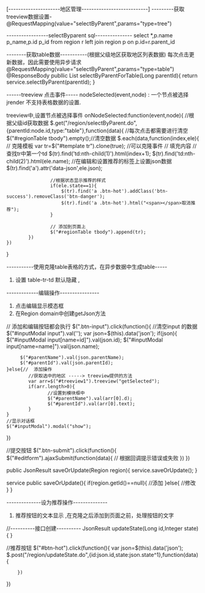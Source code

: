 
[---------------------地区管理---------------------------]
---------获取treeview数据设置-
@RequestMapping(value="selectByParent",params="type=tree")


-----------------selectByparent   sql---------------
select *,p.name p_name,p.id p_id from region r
left join region p
on p.id=r.parent_id

--------获取table数据-----------(根据父级地区获取地区列表数据)
每次点击更新数据，因此需要使用异步请求
@RequestMapping(value="selectByParent",params="type=table")
@ResponseBody
publlic List<Region> selectByParentForTable(Long parentId){
    return service.selectByParent(parentId);
}

------treeview 点击事件-----
nodeSelected(event,node) : 一个节点被选择
jrender 不支持表格数据的设置.

treeview中,设置节点被选择事件
onNodeSelected:function(event,node){
    //根据父级id获取数据
    $.get("/region/selectByParent.do",{parentId:node.id,type:"table"},function(data){
            //每次点击都需要进行清空
              $("#regionTable tbody").empty();//清空数据
            $.each(data,function(index,ele){
                    // 克隆模板
                    var tr=$("#template tr").clone(true); //可以克隆事件
                    // 填充内容
                    // 查找tr中第一个td
                    $(tr).find('td:nth-child(1)').html(index+1);
                    $(tr).find('td:nth-child(2)').html(ele.name);
                    //在编辑和设置推荐的标签上设置json数据
                    $(tr).find('a').attr('data-json',ele.json);

                    //根据状态显示推荐的样式
                    if(ele.state==1){
                        $(tr).find('a .btn-hot').addClass('btn-success').removeClass('btn-danger');
                        $(tr).find('a .btn-hot').html("<span></span>取消推荐");
                    }

                    // 添加到页面上
                    $("#regionTable tbody").append(tr);
            })
    })
}  

-----------使用克隆table表格的方式，在异步数据中生成table-----
1. 设置 table-tr-td  默认隐藏 ,
<table id =template style="display:none;">
    <tr>
        <td>1</td><td>2</td><td> 编辑和设为推荐按钮 </td>
    </tr>
</table>


-------------编辑操作----------------
1. 点击编辑显示模态框
2. 在Region domain中创建getJson方法

// 添加和编辑按钮都会执行
$(".btn-input").click(function(){
    //清空input 的数据
    $("#inputModal input").val('');
    var json=$(this).data('json');
    if(json){
         $("#inputModal input[name=id]").val(json.id);
          $("#inputModal input[name=name]").val(json.name);

         $("#parentName").val(json.parentName);
         $("#parentId").val(json.parentId);
    }else{//  添加操作
            //获取选中的地区 -----> treeview提供的方法
            var arr=$("#treeview1").treeview("getSelected");
            if(arr.length>0){
                   //设置到模块框中
                   $("#parentName").val(arr[0].d);
                   $("#parentId").val(arr[0].text);
            }
    }
    //显示对话框
    $("#inputModal").modal("show");
})


//提交按钮
$(".btn-submit").click(function(){
    $("#editform").ajaxSubmit(function(data){
        // 根据回调提示错误或失败
    })
})


public JsonResult saveOrUpdate(Region region){
    service.saveOrUpdate();
}

service
public saveOrUpdate(){
    if(region.getId()==null){
        //添加
    }else{
        //修改
    }
}


--------------设为推荐操作--------------
1. 推荐按钮的文本显示 ,在克隆之后添加到页面之前，处理按钮的文字


//----------接口创建----------
JsonResult updateState(Long id,Integer state){
}


//推荐按钮
$("#btn-hot").click(function(){
        var json=$(this).data('json');
        $.post("/region/updateState.do",{id:json.id,state:json.state^1},function(data){

        })
})
